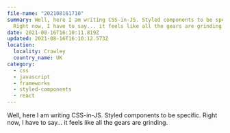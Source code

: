 ```yaml
---
file-name: "202108161710"
summary: Well, here I am writing CSS-in-JS. Styled components to be specific.
  Right now, I have to say... it feels like all the gears are grinding.
date: 2021-08-16T16:10:11.819Z
updated: 2021-08-16T16:10:12.573Z
location:
  locality: Crawley
  country_name: UK
category:
  - css
  - javascript
  - frameworks
  - styled-components
  - react
---
```

Well, here I am writing CSS-in-JS. Styled components to be specific. Right now, I have to say&hellip; it feels like all the gears are grinding.
